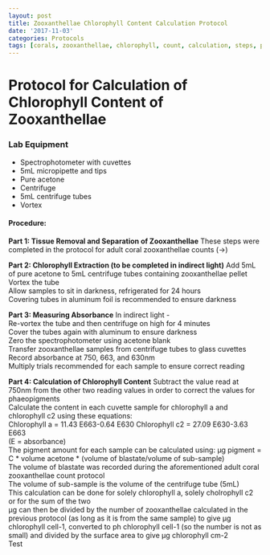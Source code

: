 ```yaml
---
layout: post
title: Zooxanthellae Chlorophyll Content Calculation Protocol
date: '2017-11-03'
categories: Protocols
tags: [corals, zooxanthellae, chlorophyll, count, calculation, steps, protocol]
---
```

# Protocol for Calculation of Chlorophyll Content of Zooxanthellae
### Lab Equipment
* Spectrophotometer with cuvettes
* 5mL micropipette and tips
* Pure acetone
* Centrifuge
* 5mL centrifuge tubes
* Vortex

#### Procedure:

**Part 1: Tissue Removal and Separation of Zooxanthellae**
These steps were completed in the protocol for adult coral zooxanthellae counts (->)  

**Part 2: Chlorophyll Extraction (to be completed in indirect light)**
Add 5mL of pure acetone to 5mL centrifuge tubes containing zooxanthellae pellet  
Vortex the tube  
Allow samples to sit in darkness, refrigerated for 24 hours  
Covering tubes in aluminum foil is recommended to ensure darkness  

**Part 3: Measuring Absorbance**
In indirect light -  
Re-vortex the tube and then centrifuge on high for 4 minutes  
Cover the tubes again with aluminum to ensure darkness  
Zero the spectrophotometer using acetone blank  
Transfer zooxanthellae samples from centrifuge tubes to glass cuvettes  
Record absorbance at 750, 663, and 630nm  
Multiply trials recommended for each sample to ensure correct reading  

**Part 4: Calculation of Chlorophyll Content**
Subtract the value read at 750nm from the other two reading values in order to correct the values for phaeopigments  
Calculate the content in each cuvette sample for chlorophyll a and chlorophyll c2 using these equations:    
Chlorophyll a = 11.43 E663-0.64 E630 Chlorophyll c2 = 27.09 E630-3.63 E663  
(E = absorbance)  
The pigment amount for each sample can be calculated using: µg pigment = C * volume acetone * (volume of blastate/volume of sub-sample)  
The volume of blastate was recorded during the aforementioned adult coral zooxanthellae count protocol  
The volume of sub-sample is the volume of the centrifuge tube (5mL)  
This calculation can be done for solely chlorophyll a, solely cholrophyll c2 or for the sum of the two  
µg can then be divided by the number of zooxanthellae calculated in the previous protocol (as long as it is from the same sample) to give µg chlorophyll cell-1, converted to ph chlorophyll cell-1 (so the number is not as small) and divided by the surface area to give µg chlorophyll cm-2  
Test
